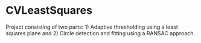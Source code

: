 # CVLeastSquares

Project consisting of two parts: 1) Adaptive thresholding using a least squares plane and 2) Circle detection and fitting using a RANSAC approach. 
